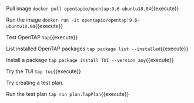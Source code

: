 Pull image `docker pull opentapio/opentap:9.6-ubuntu18.04`{{execute}}

Run the image `docker run -it opentapio/opentap:9.6-ubuntu18.04`{{execute}}

Test OpenTAP `tap`{{execute}}

List installed OpenTAP packages `tap package list --installed`{{execute}}

Install a package `tap package install TUI --version any`{{execute}}

Try the TUI `tap tui`{{execute}}

Try creating a test plan.

Run the test plan `tap run plan.TapPlan`{{execute}}